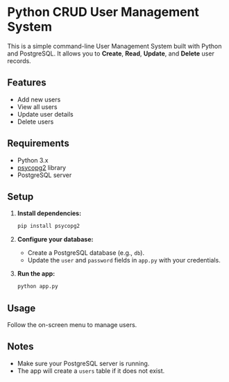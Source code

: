 # Python CRUD User Management System

This is a simple command-line User Management System built with Python and PostgreSQL. It allows you to **Create**, **Read**, **Update**, and **Delete** user records.

## Features

- Add new users
- View all users
- Update user details
- Delete users

## Requirements

- Python 3.x
- [psycopg2](https://pypi.org/project/psycopg2/) library
- PostgreSQL server

## Setup

1. **Install dependencies:**
   ```bash
   pip install psycopg2
   ```

2. **Configure your database:**
   - Create a PostgreSQL database (e.g., `db`).
   - Update the `user` and `password` fields in `app.py` with your credentials.

3. **Run the app:**
   ```bash
   python app.py
   ```

## Usage

Follow the on-screen menu to manage users.

## Notes

- Make sure your PostgreSQL server is running.
- The app will create a `users` table if it does not exist.